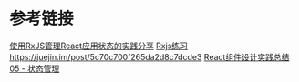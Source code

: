 # 参考链接

[使用RxJS管理React应用状态的实践分享](https://segmentfault.com/a/1190000018743793)
[Rxjs练习](https://yoyoyohamapi.gitbooks.io/-rxjs-react-sql/content/01-destination.html)
https://juejin.im/post/5c70c700f265da2d8c7dcde3
[React组件设计实践总结05 - 状态管理](https://juejin.im/post/5ce3ee436fb9a07f070e0220)